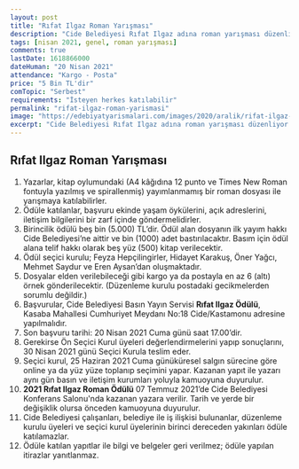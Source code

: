 ```yaml
---
layout: post
title: "Rıfat Ilgaz Roman Yarışması"
description: "Cide Belediyesi Rıfat Ilgaz adına roman yarışması düzenliyor."
tags: [nisan 2021, genel, roman yarışması]
comments: true
lastDate: 1618866000  
dateHuman: "20 Nisan 2021"
attendance: "Kargo - Posta"
price: "5 Bin TL'dir"
comTopic: "Serbest"
requirements: "İsteyen herkes katılabilir"
permalink: "rifat-ilgaz-roman-yarismasi"
image: "https://edebiyatyarismalari.com/images/2020/aralik/rifat-ilgaz-roman-yarismasi.jpg"
excerpt: "Cide Belediyesi Rıfat Ilgaz adına roman yarışması düzenliyor."
---
```


## Rıfat Ilgaz Roman Yarışması
1. Yazarlar, kitap oylumundaki (A4 kâğıdına 12 punto ve Times New Roman fontuyla yazılmış ve spirallenmiş) yayımlanmamış bir roman dosyası ile yarışmaya katılabilirler.
2. Ödüle katılanlar, başvuru ekinde yaşam öykülerini, açık adreslerini, iletişim bilgilerini bir zarf içinde göndermelidirler. 
3. Birincilik ödülü beş bin (5.000) TL’dir. Ödül alan dosyanın ilk yayım hakkı Cide Belediyesi’ne aittir ve bin (1000) adet bastırılacaktır. Basım için ödül alana telif hakkı olarak beş yüz (500) kitap verilecektir.
4. Ödül seçici kurulu; Feyza Hepçilingirler, Hidayet Karakuş, Öner Yağcı, Mehmet Saydur ve Eren Aysan’dan oluşmaktadır.
5. Dosyalar elden verilebileceği gibi kargo ya da postayla en az 6 (altı) örnek gönderilecektir. (Düzenleme kurulu postadaki gecikmelerden sorumlu değildir.)
6. Başvurular, Cide Belediyesi Basın Yayın Servisi **Rıfat Ilgaz Ödülü**, Kasaba Mahallesi Cumhuriyet Meydanı No:18 Cide/Kastamonu adresine yapılmalıdır.
7. Son başvuru tarihi: 20 Nisan 2021 Cuma günü saat 17.00’dir.
8. Gerekirse Ön Seçici Kurul üyeleri değerlendirmelerini yapıp sonuçlarını, 30 Nisan 2021 günü Seçici Kurula teslim eder.
9. Seçici kurul, 25 Haziran 2021 Cuma günüküresel salgın sürecine göre online ya da yüz yüze toplanıp seçimini yapar. Kazanan yapıt ile yazarı aynı gün basın ve iletişim kurumları yoluyla kamuoyuna duyurulur.
10. **2021 Rıfat Ilgaz Roman Ödülü** 07 Temmuz 2021’de Cide Belediyesi Konferans Salonu'nda kazanan yazara verilir. Tarih ve yerde bir değişiklik olursa önceden kamuoyuna duyurulur.
11. Cide Belediyesi çalışanları, belediye ile iş ilişkisi bulunanlar, düzenleme kurulu üyeleri ve seçici kurul üyelerinin birinci dereceden yakınları ödüle katılamazlar.
12. Ödüle katılan yapıtlar ile bilgi ve belgeler geri verilmez; ödüle yapılan itirazlar yanıtlanmaz.
